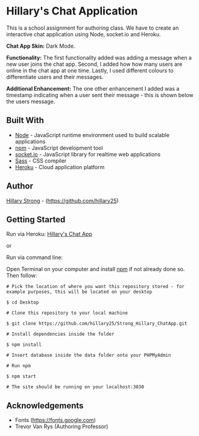 # Hillary's Chat Application
This is a school assignment for authoring class. We have to create an interactive chat application using Node, socket.io and Heroku.

**Chat App Skin:** Dark Mode.

**Functionality:** The first functionality added was adding a message when a new user joins the chat app. Second, I added how how many users are online in the chat app at one time. Lastly, I used different colours to differentiate users and their messages.

**Additional Enhancement:** The one other enhancement I added was a timestamp indicating when a user sent their message - this is shown below the users message.

## Built With
* [Node](https://nodejs.org/en/) - JavaScript runtime environment used to build scalable applications
* [npm](https://www.npmjs.com) - JavaScript development tool
* [socket.io](https://socket.io/) - JavaScript library for realtime web applications
* [Sass](https://sass-lang.com) - CSS compiler
* [Heroku](https://www.heroku.com) - Cloud application platform

## Author
[Hillary Strong](hillary-strong.com) - (https://github.com/hillary25)

## Getting Started
Run via Heroku: [Hillary's Chat App](https://stronghillarychatapp.herokuapp.com/)

or

Run via command line:

Open Terminal on your computer and install [npm](https://www.npmjs.com/get-npm "npm") if not already done so. Then follow:

```
# Pick the location of where you want this repository stored - for example purposes, this will be located on your desktop

$ cd Desktop

# Clone this repository to your local machine

$ git clone https://github.com/hillary25/Strong_Hillary_ChatApp.git

# Install dependencies inside the folder

$ npm install

# Insert database inside the data folder onto your PHPMyAdmin

# Run npm

$ npm start

# The site should be running on your localhost:3030
```

## Acknowledgements
* Fonts (https://fonts.google.com)
* Trevor Van Rys (Authoring Professor)